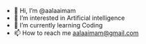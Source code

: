 - 👋 Hi, I’m @aalaaimam
- 👀 I’m interested in Artificial intelligence
- 🌱 I’m currently learning Coding
- 📫 How to reach me aalaaimam@gmail.com

<!---
aalaaimam/aalaaimam is a ✨ special ✨ repository because its `README.md` (this file) appears on your GitHub profile.
You can click the Preview link to take a look at your changes.
--->
